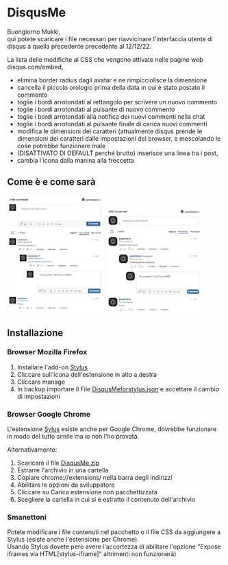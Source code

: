 # DisqusMe

Buongiorno Mukki,  
qui potete scaricare i file necessari per riavvicinare l'interfaccia utente di disqus a quella precedente precedente al 12/12/22.

La lista delle modifiche al CSS che vengono attivate nelle pagine web disqus.com/embed, 

- elimina border radius dagli avatar e ne rimpicciolisce la dimensione
- cancella il piccolo orologio prima della data in cui è stato postato il commento 
- toglie i bordi arrotondati al rettangolo per scrivere un nuovo commento
- toglie i bordi arrotondati al pulsante di nuovo commento
- toglie i bordi arrotondati alla notifica dei nuovi commenti nella chat
- toglie i bordi arrotondati al pulsante finale di carica nuovi commenti
- modifica le dimensioni dei caratteri (attualmente disqus prende le dimensioni dei caratteri dalle impostazioni del browser, e mescolando le cose potrebbe funzionare male
- (DISATTIVATO DI DEFAULT perché brutto) inserisce una linea tra i post, 
- cambia l'icona dalla manina alla freccetta

## Come è e come sarà
<span><img src="https://github.com/MukkoPendolare/DisqusMe/blob/main/img/NEW.PNG" width="45%" /></span> 
<span><img src="https://github.com/MukkoPendolare/DisqusMe/blob/main/img/OLD.PNG" width="45%" /></span> 

## Installazione

### Browser Mozilla Firefox

1. Installare l'add-on [Stylus](https://addons.mozilla.org/it/firefox/addon/styl-us/)
2. Cliccare sull'icona dell'estensione in alto a destra
3. Cliccare manage
4. In backup importare il File [DisqusMeforstylus.json](https://github.com/MukkoPendolare/DisqusMe/raw/main/DisqusMeforstylus.json) e accettare il cambio di impostazioni 

### Browser Google Chrome

L'estensione [Sylus](https://chrome.google.com/webstore/detail/stylus/clngdbkpkpeebahjckkjfobafhncgmne) esiste anche per Google Chrome, dovrebbe funzionare in modo del tutto simile ma io non l'ho provata.

Alternativamente:  

1. Scaricare il file [DisqusMe.zip](https://github.com/MukkoPendolare/DisqusMe/raw/main/DisqusMe.zip)
2. Estrarre l'archivio in una cartella 
3. Copiare chrome://extensions/ nella barra degli indirizzi
4. Abilitare le opzioni da sviluppatore
5. Cliccare su Carica estensione non pacchettizzata 
6. Scegliere la cartella in cui si è estratto il contenuto dell'archivio 

### Smanettoni

Potete modificare i file contenuti nel pacchetto o il file CSS da aggiungere a Stylus (esiste anche l'estensione per Chrome).  
Usando Stylus dovete però avere l'accortezza di abilitare l'opzione "Expose iframes via HTML[stylus-iframe]" altrimenti non funzionerà)  
